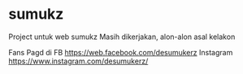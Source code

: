 # sumukz

Project untuk web sumukz
Masih dikerjakan, alon-alon asal kelakon

Fans Pagd di FB https://web.facebook.com/desumukerz
Instagram https://www.instagram.com/desumukerz/

